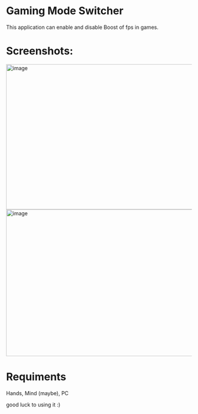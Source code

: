 # Gaming Mode Switcher
This application can enable and disable Boost of fps in games.
# Screenshots:

<img width="689" height="394" alt="image" src="https://github.com/user-attachments/assets/e5ba6e7d-3cc4-4415-83ec-3b7f323c19e4" />

<img width="694" height="398" alt="image" src="https://github.com/user-attachments/assets/4611acd8-adeb-43e0-86de-dec72c4fbdbd" />

# Requiments
Hands, Mind (maybe), PC

good luck to using it :)
